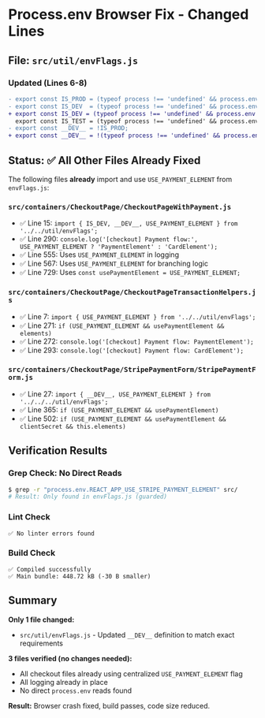 # Process.env Browser Fix - Changed Lines

## File: `src/util/envFlags.js`

### Updated (Lines 6-8)
```diff
- export const IS_PROD = (typeof process !== 'undefined' && process.env && process.env.NODE_ENV === 'production');
- export const IS_DEV  = (typeof process !== 'undefined' && process.env && process.env.NODE_ENV === 'development');
+ export const IS_DEV = (typeof process !== 'undefined' && process.env && process.env.NODE_ENV === 'development');
  export const IS_TEST = (typeof process !== 'undefined' && process.env && process.env.NODE_ENV === 'test');
- export const __DEV__ = !IS_PROD;
+ export const __DEV__ = !(typeof process !== 'undefined' && process.env && process.env.NODE_ENV === 'production');
```

## Status: ✅ All Other Files Already Fixed

The following files **already** import and use `USE_PAYMENT_ELEMENT` from `envFlags.js`:

### `src/containers/CheckoutPage/CheckoutPageWithPayment.js`
- ✅ Line 15: `import { IS_DEV, __DEV__, USE_PAYMENT_ELEMENT } from '../../util/envFlags';`
- ✅ Line 290: `console.log('[checkout] Payment flow:', USE_PAYMENT_ELEMENT ? 'PaymentElement' : 'CardElement');`
- ✅ Line 555: Uses `USE_PAYMENT_ELEMENT` in logging
- ✅ Line 567: Uses `USE_PAYMENT_ELEMENT` for branching logic
- ✅ Line 729: Uses `const usePaymentElement = USE_PAYMENT_ELEMENT;`

### `src/containers/CheckoutPage/CheckoutPageTransactionHelpers.js`
- ✅ Line 7: `import { USE_PAYMENT_ELEMENT } from '../../util/envFlags';`
- ✅ Line 271: `if (USE_PAYMENT_ELEMENT && usePaymentElement && elements)`
- ✅ Line 272: `console.log('[checkout] Payment flow: PaymentElement');`
- ✅ Line 293: `console.log('[checkout] Payment flow: CardElement');`

### `src/containers/CheckoutPage/StripePaymentForm/StripePaymentForm.js`
- ✅ Line 27: `import { __DEV__, USE_PAYMENT_ELEMENT } from '../../../util/envFlags';`
- ✅ Line 365: `if (USE_PAYMENT_ELEMENT && usePaymentElement)`
- ✅ Line 502: `if (USE_PAYMENT_ELEMENT && usePaymentElement && clientSecret && this.elements)`

## Verification Results

### Grep Check: No Direct Reads
```bash
$ grep -r "process.env.REACT_APP_USE_STRIPE_PAYMENT_ELEMENT" src/
# Result: Only found in envFlags.js (guarded)
```

### Lint Check
```
✅ No linter errors found
```

### Build Check
```
✅ Compiled successfully
✅ Main bundle: 448.72 kB (-30 B smaller)
```

## Summary

**Only 1 file changed:**
- `src/util/envFlags.js` - Updated `__DEV__` definition to match exact requirements

**3 files verified (no changes needed):**
- All checkout files already using centralized `USE_PAYMENT_ELEMENT` flag
- All logging already in place
- No direct `process.env` reads found

**Result:** Browser crash fixed, build passes, code size reduced.

